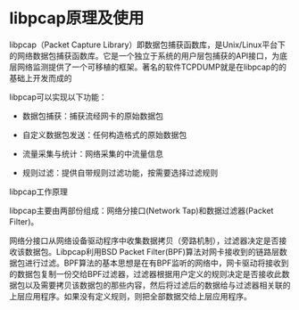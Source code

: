 # libpcap原理及使用

libpcap（Packet Capture Library）即数据包捕获函数库，是Unix/Linux平台下的网络数据包捕获函数库。它是一个独立于系统的用户层包捕获的API接口，为底层网络监测提供了一个可移植的框架。著名的软件TCPDUMP就是在libpcap的的基础上开发而成的



libpcap可以实现以下功能： 

- 数据包捕获：捕获流经网卡的原始数据包 

- 自定义数据包发送：任何构造格式的原始数据包 

- 流量采集与统计：网络采集的中流量信息 

- 规则过滤：提供自带规则过滤功能，按需要选择过滤规则



libpcap工作原理

libpcap主要由两部份组成：网络分接口\(Network Tap\)和数据过滤器\(Packet Filter\)。



网络分接口从网络设备驱动程序中收集数据拷贝（旁路机制），过滤器决定是否接收该数据包。Libpcap利用BSD Packet Filter\(BPF\)算法对网卡接收到的链路层数据包进行过滤。BPF算法的基本思想是在有BPF监听的网络中，网卡驱动将接收到的数据包复制一份交给BPF过滤器，过滤器根据用户定义的规则决定是否接收此数据包以及需要拷贝该数据包的那些内容，然后将过滤后的数据给与过滤器相关联的上层应用程序。如果没有定义规则，则把全部数据交给上层应用程序。

